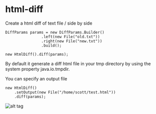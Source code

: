 html-diff
=========

Create a html diff of text file / side by side

```
DiffParams params = new DiffParams.Builder()
                .left(new File("old.txt"))
                .right(new File("new.txt"))
                .build();

new HtmlDiff().diff(params);
```

By default it generate a diff html file in your tmp directory by using the system property java.io.tmpdir.

You can specify an output file
```
new HtmlDiff()
    .setOutput(new File("/home/scott/test.html"))
    .diff(params);
```

![alt tag](https://raw.github.com/regis-leray/html-diff/master/screenshot.png)


